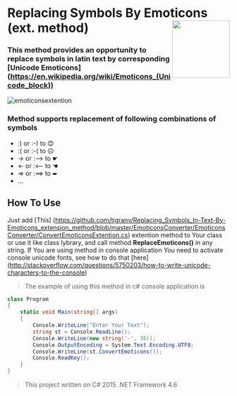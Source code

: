 # Replacing Symbols By Emoticons (ext. method) <img src="https://cloud.githubusercontent.com/assets/24522089/21962098/41a510c8-db36-11e6-95ef-eb392a0a1919.png" align="right" width="130px" height="130px" /> 
### This method provides an opportunity to replace symbols in latin text by corresponding [Unicode Emoticons] (https://en.wikipedia.org/wiki/Emoticons_(Unicode_block))
![emoticonsextention](https://cloud.githubusercontent.com/assets/24522089/22002273/06224dca-dc64-11e6-85f2-62f157775b25.gif)

### Method supports replacement of following combinations of symbols 

* :) or :-) to  &#128522;
* :( or :-( to  &#9785;
* -> or :--> to  &#9755;
* <- or :<-- to  &#9754;
* => or :==> to  &#10152;
* ...

## How To Use
Just add [This] (https://github.com/tigranv/Replacing_Symbols_In-Text-By-Emoticons_extension_method/blob/master/EmoticonsConverter/EmoticonsConverter/ConvertEmoticonsExtention.cs) extention method to Your class or use it like class lybrary, and call method **ReplaceEmoticons()**  in any string.
If You are using method in console application You need to activate console unicode fonts, see how to do that [here] (http://stackoverflow.com/questions/5750203/how-to-write-unicode-characters-to-the-console)   

> The example of using this method in c# console application is
```c#
class Program
{
    static void Main(string[] args)
    {
        Console.WriteLine("Enter Your Text");
        string st = Console.ReadLine();
        Console.WriteLine(new string('-', 30));
        Console.OutputEncoding = System.Text.Encoding.UTF8;
        Console.WriteLine(st.ConvertEmoticons());
        Console.ReadKey();
    }
}
```
> This project written on C# 2015 .NET Framework 4.6



